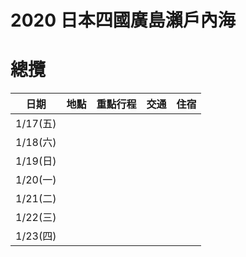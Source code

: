 # 2020 日本四國廣島瀨戶內海

# 總攬

| 日期     | 地點 | 重點行程 | 交通 | 住宿 |
| -------- | ---- | -------- | ---- | ---- |
| 1/17(五) |      |          |      |      |
| 1/18(六) |      |          |      |      |
| 1/19(日) |      |          |      |      |
| 1/20(一) |      |          |      |      |
| 1/21(二) |      |          |      |      |
| 1/22(三) |      |          |      |      |
| 1/23(四) |      |          |      |      |